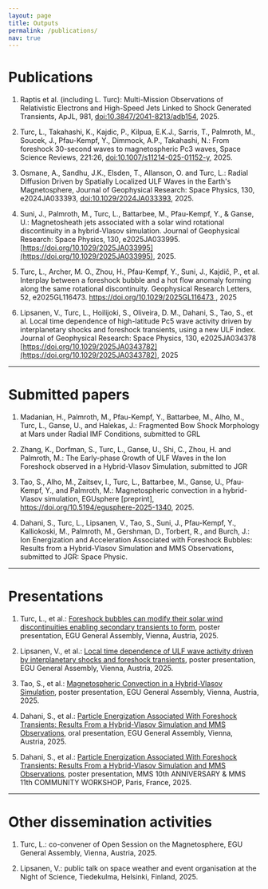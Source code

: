 ```yaml
---
layout: page
title: Outputs
permalink: /publications/
nav: true
---
```



# Publications

1. Raptis et al. (including L. Turc): Multi-Mission Observations of Relativistic Electrons and High-Speed Jets Linked to Shock Generated Transients, ApJL, 981, [doi:10.3847/2041-8213/adb154](https://iopscience.iop.org/article/10.3847/2041-8213/adb154), 2025. 

2. Turc, L., Takahashi, K., Kajdic, P., Kilpua, E.K.J., Sarris, T., Palmroth, M., Soucek, J., Pfau-Kempf, Y., Dimmock, A.P., Takahashi, N.: From foreshock 30-second waves to magnetospheric Pc3 waves, Space Science Reviews, 221:26, [doi:10.1007/s11214-025-01152-y](https://doi.org/10.1007/s11214-025-01152-y), 2025. 

3. Osmane, A., Sandhu, J.K., Elsden, T., Allanson, O. and Turc, L.: Radial Diffusion Driven by Spatially Localized ULF Waves in the Earth's Magnetosphere, Journal of Geophysical Research: Space Physics, 130, e2024JA033393, [doi:10.1029/2024JA033393](https://doi.org/10.1029/2024JA033393), 2025. 

4. Suni, J., Palmroth, M., Turc, L., Battarbee, M., Pfau-Kempf, Y., & Ganse, U.: Magnetosheath jets associated with a solar wind rotational discontinuity in a hybrid-Vlasov simulation. Journal of Geophysical Research: Space Physics, 130, e2025JA033995.[https://doi.org/10.1029/2025JA033995](https://doi.org/10.1029/2025JA033995), 2025. 

5. Turc, L., Archer, M. O., Zhou, H., Pfau-Kempf, Y., Suni, J., Kajdič, P., et al. Interplay between a foreshock bubble and a hot flow anomaly forming along the same rotational discontinuity. Geophysical Research Letters, 52, e2025GL116473. [https://doi.org/10.1029/2025GL116473
](https://doi.org/10.1029/2025GL116473), 2025 

6. Lipsanen, V., Turc, L., Hoilijoki, S., Oliveira, D. M., Dahani, S., Tao, S., et al. Local time dependence of high-latitude Pc5 wave activity driven by interplanetary shocks and foreshock transients, using a new ULF index. Journal of Geophysical Research: Space Physics, 130, e2025JA034378 [https://doi.org/10.1029/2025JA0343782](https://doi.org/10.1029/2025JA0343782), 2025 

---

# Submitted papers

1. Madanian, H., Palmroth, M., Pfau-Kempf, Y., Battarbee, M., Alho, M., Turc, L., Ganse, U., and Halekas, J.: Fragmented Bow Shock Morphology at Mars under Radial IMF Conditions, submitted to GRL 

2. Zhang, K., Dorfman, S., Turc, L., Ganse, U., Shi, C., Zhou, H. and Palmroth, M.: The Early-phase Growth of ULF Waves in the Ion Foreshock observed in a Hybrid-Vlasov Simulation, submitted to JGR 

3. Tao, S., Alho, M., Zaitsev, I., Turc, L., Battarbee, M., Ganse, U., Pfau-Kempf, Y., and Palmroth, M.: Magnetospheric convection in a hybrid-Vlasov simulation, EGUsphere [preprint], https://doi.org/10.5194/egusphere-2025-1340, 2025. 

4. Dahani, S., Turc, L., Lipsanen, V., Tao, S., Suni, J., Pfau-Kempf, Y., Kalliokoski, M., Palmroth, M., Gershman, D., Torbert, R., and Burch, J.: Ion Energization and Acceleration Associated with Foreshock Bubbles: Results from a Hybrid-Vlasov Simulation and MMS Observations, submitted to JGR: Space Physic.

---

# Presentations

1. Turc, L., et al.: [Foreshock bubbles can modify their solar wind discontinuities enabling secondary transients to form](https://meetingorganizer.copernicus.org/EGU25/EGU25-10989.html), poster presentation, EGU General Assembly, Vienna, Austria, 2025. 

2. Lipsanen, V., et al.: [Local time dependence of ULF wave activity driven by interplanetary shocks and foreshock transients](https://meetingorganizer.copernicus.org/EGU25/EGU25-10674.html), poster presentation, EGU General Assembly, Vienna, Austria, 2025. 

3. Tao, S., et al.: [Magnetospheric Convection in a Hybrid-Vlasov Simulation](https://meetingorganizer.copernicus.org/EGU25/EGU25-10293.html), poster presentation, EGU General Assembly, Vienna, Austria, 2025. 

4. Dahani, S., et al.: [Particle Energization Associated With Foreshock Transients: Results From a Hybrid-Vlasov Simulation and MMS Observations](https://meetingorganizer.copernicus.org/EGU25/EGU25-10320.html), oral presentation, EGU General Assembly, Vienna, Austria, 2025.

5. Dahani, S., et al.: [Particle Energization Associated With Foreshock Transients: Results From a Hybrid-Vlasov Simulation and MMS Observations](https://10thmmsanniv.sciencesconf.org/643166/document), poster presentation, MMS 10th ANNIVERSARY & MMS 11th COMMUNITY WORKSHOP, Paris, France, 2025.

---

# Other dissemination activities 

1. Turc, L.: co-convener of Open Session on the Magnetosphere, EGU General Assembly, Vienna, Austria, 2025.
 
2. Lipsanen, V.: public talk on space weather and event organisation at the Night of Science, Tiedekulma, Helsinki, Finland, 2025.  
